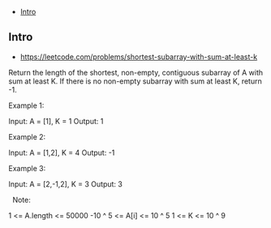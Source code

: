 - [Intro](#intro)

## Intro

- https://leetcode.com/problems/shortest-subarray-with-sum-at-least-k

Return the length of the shortest, non-empty, contiguous subarray of A with sum at least K.
If there is no non-empty subarray with sum at least K, return -1.
 



Example 1:

Input: A = [1], K = 1
Output: 1


Example 2:

Input: A = [1,2], K = 4
Output: -1


Example 3:

Input: A = [2,-1,2], K = 3
Output: 3

 
Note:

1 <= A.length <= 50000
-10 ^ 5 <= A[i] <= 10 ^ 5
1 <= K <= 10 ^ 9





